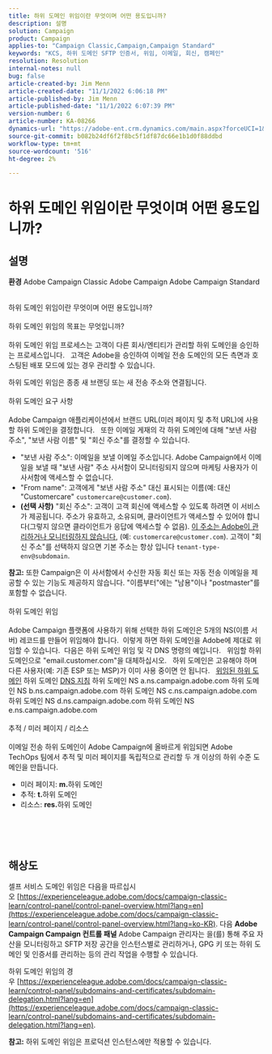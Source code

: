 ```yaml
---
title: 하위 도메인 위임이란 무엇이며 어떤 용도입니까?
description: 설명
solution: Campaign
product: Campaign
applies-to: "Campaign Classic,Campaign,Campaign Standard"
keywords: "KCS, 하위 도메인 SFTP 인증서, 위임, 이메일, 회신, 캠페인"
resolution: Resolution
internal-notes: null
bug: false
article-created-by: Jim Menn
article-created-date: "11/1/2022 6:06:18 PM"
article-published-by: Jim Menn
article-published-date: "11/1/2022 6:07:39 PM"
version-number: 6
article-number: KA-08266
dynamics-url: "https://adobe-ent.crm.dynamics.com/main.aspx?forceUCI=1&pagetype=entityrecord&etn=knowledgearticle&id=53374fdc-0f5a-ed11-9561-6045bd006a22"
source-git-commit: b082b24df6f2f8bc5f1df87dc66e1b1d0f88ddbd
workflow-type: tm+mt
source-wordcount: '516'
ht-degree: 2%

---
```


# 하위 도메인 위임이란 무엇이며 어떤 용도입니까?

## 설명


<b>환경</b>
Adobe Campaign Classic Adobe Campaign Adobe Campaign Standard

<br>하위 도메인 위임이란 무엇이며 어떤 용도입니까?<br><br>하위 도메인 위임의 목표는 무엇입니까?<br><br>
하위 도메인 위임 프로세스는 고객이 다른 회사/엔티티가 관리할 하위 도메인을 승인하는 프로세스입니다.  
고객은 Adobe을 승인하여 이메일 전송 도메인의 모든 측면과 호스팅된 배포 모드에 있는 경우 관리할 수 있습니다.

하위 도메인 위임은 종종 새 브랜딩 또는 새 전송 주소와 연결됩니다.
<br><br>하위 도메인 요구 사항<br><br>
Adobe Campaign 애플리케이션에서 브랜드 URL(미러 페이지 및 추적 URL)에 사용할 하위 도메인을 결정합니다.  
또한 이메일 게재의 각 하위 도메인에 대해 &quot;보낸 사람 주소&quot;, &quot;보낸 사람 이름&quot; 및 &quot;회신 주소&quot;를 결정할 수 있습니다.

- &quot;보낸 사람 주소&quot;: 이메일을 보낼 이메일 주소입니다. Adobe Campaign에서 이메일을 보낼 때 &quot;보낸 사람&quot; 주소 사서함이 모니터링되지 않으며 마케팅 사용자가 이 사서함에 액세스할 수 없습니다.
- &quot;From name&quot;: 고객에게 &quot;보낸 사람 주소&quot; 대신 표시되는 이름(예: 대신 &quot;Customercare&quot; `customercare@customer.com`).
- <b>(선택 사항)</b> &quot;회신 주소&quot;: 고객이 고객 회신에 액세스할 수 있도록 하려면 이 서비스가 제공됩니다. 주소가 유효하고, 소유되며, 클라이언트가 액세스할 수 있어야 합니다(그렇지 않으면 클라이언트가 응답에 액세스할 수 없음). <u>이 주소는 Adobe이 관리하거나 모니터링하지 않습니다</u>, (예: `customercare@customer.com`). 고객이 &quot;회신 주소&quot;를 선택하지 않으면 기본 주소는 항상 입니다 `tenant-type-env@subdomain`.


<b>참고:</b> 또한 Campaign은 이 사서함에서 수신한 자동 회신 또는 자동 전송 이메일을 제공할 수 있는 기능도 제공하지 않습니다. &quot;이름부터&quot;에는 &quot;남용&quot;이나 &quot;postmaster&quot;를 포함할 수 없습니다.
<br><br>하위 도메인 위임<br><br>
Adobe Campaign 플랫폼에 사용하기 위해 선택한 하위 도메인은 5개의 NS(이름 서버) 레코드를 만들어 위임해야 합니다. 
이렇게 하면 하위 도메인을 Adobe에 제대로 위임할 수 있습니다.  다음은 하위 도메인 위임 및 각 DNS 명령의 예입니다.  
위임할 하위 도메인으로 &quot;email.customer.com&quot;을 대체하십시오.  
하위 도메인은 고유해야 하며 다른 사용자(예: 기존 ESP 또는 MSP)가 이미 사용 중이면 안 됩니다.
 
<u>위임된 하위 도메인</u>
하위 도메인
<u>DNS 지침</u>
하위 도메인 NS a.ns.campaign.adobe.com
하위 도메인 NS b.ns.campaign.adobe.com
하위 도메인 NS c.ns.campaign.adobe.com
하위 도메인 NS d.ns.campaign.adobe.com
하위 도메인 NS e.ns.campaign.adobe.com
<br><br>추적 / 미러 페이지 / 리소스<br><br>
이메일 전송 하위 도메인이 Adobe Campaign에 올바르게 위임되면 Adobe TechOps 팀에서 추적 및 미러 페이지를 독립적으로 관리할 두 개 이상의 하위 수준 도메인을 만듭니다.

- 미러 페이지: <b>m.</b>하위 도메인
- 추적: <b>t.</b>하위 도메인
- 리소스: <b>res.</b>하위 도메인

<br><br> <br>

## 해상도


셀프 서비스 도메인 위임은 다음을 따르십시오 [https://experienceleague.adobe.com/docs/campaign-classic-learn/control-panel/control-panel-overview.html?lang=en](https://experienceleague.adobe.com/docs/campaign-classic-learn/control-panel/control-panel-overview.html?lang=ko-KR).
다음 <b>Adobe Campaign Campaign 컨트롤 패널</b> Adobe Campaign 관리자는 을(를) 통해 주요 자산을 모니터링하고 SFTP 저장 공간을 인스턴스별로 관리하거나, GPG 키 또는 하위 도메인 및 인증서를 관리하는 등의 관리 작업을 수행할 수 있습니다.

하위 도메인 위임의 경우 [https://experienceleague.adobe.com/docs/campaign-classic-learn/control-panel/subdomains-and-certificates/subdomain-delegation.html?lang=en](https://experienceleague.adobe.com/docs/campaign-classic-learn/control-panel/subdomains-and-certificates/subdomain-delegation.html?lang=en).

<b>참고:</b> 하위 도메인 위임은 프로덕션 인스턴스에만 적용할 수 있습니다.

